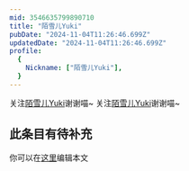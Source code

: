 ```yaml
---
mid: 3546635799890710
title: "陌雪儿Yuki"
pubDate: "2024-11-04T11:26:46.699Z"
updatedDate: "2024-11-04T11:26:46.699Z"
profile:
  {
    Nickname: ["陌雪儿Yuki"],
  }
---
```


关注[陌雪儿Yuki](https://space.bilibili.com/3546635799890710)谢谢喵~ 关注[陌雪儿Yuki](https://space.bilibili.com/3546635799890710)谢谢喵~

## 此条目有待补充
你可以在[这里](https://github.com/Yuhanawa/VTuber.ICU/edit/master/src/content/v/陌雪儿Yuki/index.md)编辑本文
